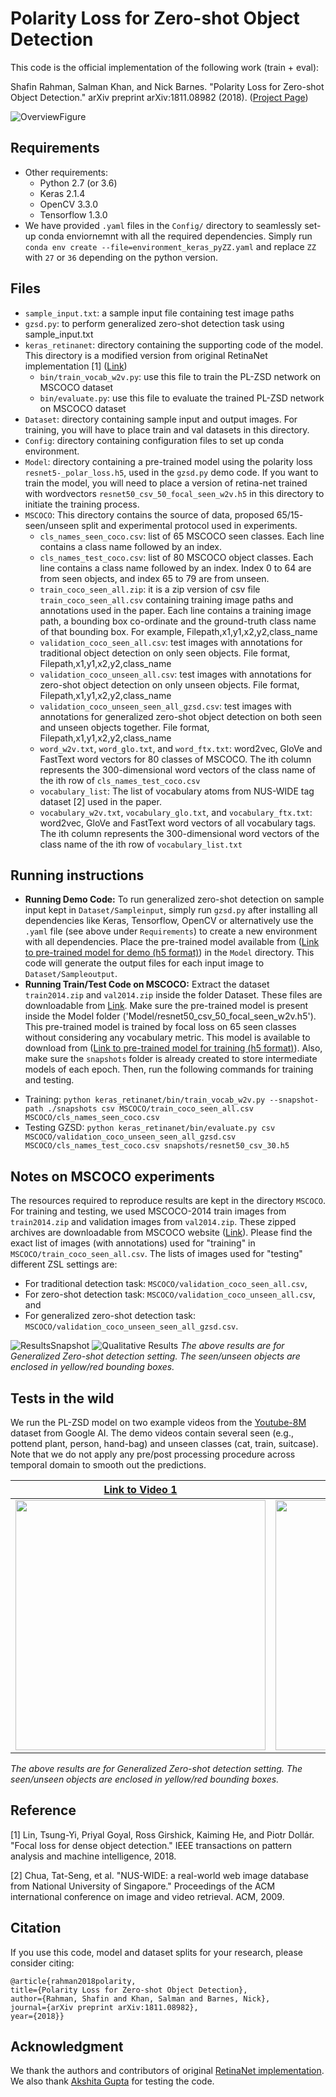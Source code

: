 # Polarity Loss for Zero-shot Object Detection

This code is the official implementation of the following work (train + eval):

Shafin Rahman, Salman Khan, and Nick Barnes. 
"Polarity Loss for Zero-shot Object Detection." 
arXiv preprint arXiv:1811.08982 (2018). ([Project Page](https://salman-h-khan.github.io/ProjectPages/ZSD_Arxiv19.html))

![OverviewFigure](https://salman-h-khan.github.io/images/Fig2_PL-ZSD.JPG)

## Requirements

* Other requirements:
    - Python 2.7 (or 3.6)
    - Keras 2.1.4
    - OpenCV 3.3.0
    - Tensorflow 1.3.0
 * We have provided `.yaml` files in the `Config/` directory to seamlessly set-up conda enviornemnt with all the required dependencies. Simply run `conda env create --file=environment_keras_pyZZ.yaml` and replace `ZZ` with `27` or `36` depending on the python version. 

## Files

* `sample_input.txt`: a sample input file containing test image paths
* `gzsd.py`: to perform generalized zero-shot detection task using sample_input.txt
* `keras_retinanet`: directory containing the supporting code of the model. This directory is a modified version from original RetinaNet implementation [1] ([Link](https://github.com/fizyr/keras-retinanet))
    - `bin/train_vocab_w2v.py`: use this file to train the PL-ZSD network on MSCOCO dataset
    - `bin/evaluate.py`: use this file to evaluate the trained PL-ZSD network on MSCOCO dataset
* `Dataset`: directory containing sample input and output images. For training, you will have to place train and val datasets in this directory.
* `Config`: directory containing configuration files to set up conda environment. 
* `Model`: directory containing a pre-trained model using the polarity loss `resnet5-_polar_loss.h5`, used in the `gzsd.py` demo code. If you want to train the model, you will need to place a version of retina-net trained with wordvectors `resnet50_csv_50_focal_seen_w2v.h5` in this directory to initiate the training process. 
* `MSCOCO`: This directory contains the source of data, proposed 65/15- seen/unseen split and experimental protocol used in experiments.
    - `cls_names_seen_coco.csv`: list of 65 MSCOCO seen classes. Each line contains a class name followed by an index.
    - `cls_names_test_coco.csv`: list of 80 MSCOCO object classes. Each line contains a class name followed by an index. Index 0 to 64 are from seen objects, and index 65 to 79 are from unseen.
    - `train_coco_seen_all.zip`: it is a zip version of csv file `train_coco_seen_all.csv` containing training image paths and annotations used in the paper. Each line contains a training image path, a bounding box co-ordinate and the ground-truth class name of that bounding box. For example, Filepath,x1,y1,x2,y2,class_name
    - `validation_coco_seen_all.csv`: test images with annotations for traditional object detection on only seen objects. File format, Filepath,x1,y1,x2,y2,class_name
    - `validation_coco_unseen_all.csv`: test images with annotations for zero-shot object detection on only unseen objects. File format, Filepath,x1,y1,x2,y2,class_name
    - `validation_coco_unseen_seen_all_gzsd.csv`: test images with annotations for generalized zero-shot object detection on both seen and unseen objects together. File format, Filepath,x1,y1,x2,y2,class_name
    - `word_w2v.txt`, `word_glo.txt`, and `word_ftx.txt`: word2vec, GloVe and FastText word vectors for 80 classes of MSCOCO.  The ith column represents the 300-dimensional word vectors of the class name of the ith row of `cls_names_test_coco.csv`
    - `vocabulary_list`: The list of vocabulary atoms from NUS-WIDE tag dataset [2] used in the paper.
    - `vocabulary_w2v.txt`, `vocabulary_glo.txt`, and `vocabulary_ftx.txt`: word2vec, GloVe and FastText word vectors of all vocabulary tags.  The ith column represents the 300-dimensional word vectors of the class name of the ith row of `vocabulary_list.txt`

## Running instructions
* **Running Demo Code:** To run generalized zero-shot detection on sample input kept in `Dataset/Sampleinput`, simply run `gzsd.py` after installing all dependencies like Keras, Tensorflow, OpenCV or alternatively use the `.yaml` file (see above under `Requirements`) to create a new environment with all dependencies. Place the pre-trained model available from ([Link to pre-trained model for demo (h5 format)](https://www.dropbox.com/s/97gfrngizymricd/resnet50_polar_loss.h5?dl=0)) in the `Model` directory. This code will generate the output files for each input image to `Dataset/Sampleoutput`.
* **Running Train/Test Code on MSCOCO:** Extract the dataset `train2014.zip` and `val2014.zip` inside the folder Dataset. These files are downloadable from [Link](http://cocodataset.org/#download). Make sure the pre-trained model is present inside the Model folder ('Model/resnet50_csv_50_focal_seen_w2v.h5'). This pre-trained model is trained by focal loss on 65 seen classes without considering any vocabulary metric. This model is available to download from ([Link to pre-trained model for training (h5 format)](https://www.dropbox.com/s/dc0vit1dj83rd56/resnet50_csv_50_focal_seen_w2v.h5?dl=0)). Also, make sure the `snapshots` folder is already created to store intermediate models of each epoch. Then, run the following commands for training and testing.
- Training: `python keras_retinanet/bin/train_vocab_w2v.py --snapshot-path ./snapshots csv MSCOCO/train_coco_seen_all.csv MSCOCO/cls_names_seen_coco.csv`
- Testing GZSD: 
`python keras_retinanet/bin/evaluate.py csv MSCOCO/validation_coco_unseen_seen_all_gzsd.csv MSCOCO/cls_names_test_coco.csv snapshots/resnet50_csv_30.h5` 

## Notes on MSCOCO experiments
The resources required to reproduce results are kept in the directory `MSCOCO`. For training and testing, we used MSCOCO-2014 train images from `train2014.zip` and validation images from `val2014.zip`. These zipped archives are downloadable from MSCOCO website ([Link](http://cocodataset.org/#download)). Please find the exact list of images (with annotations) used for "training" in `MSCOCO/train_coco_seen_all.csv`. The lists of images used for "testing" different ZSL settings are:
* For traditional detection task: `MSCOCO/validation_coco_seen_all.csv`, 
* For zero-shot detection task: `MSCOCO/validation_coco_unseen_all.csv`, and 
* For generalized zero-shot detection task: `MSCOCO/validation_coco_unseen_seen_all_gzsd.csv`.

![ResultsSnapshot](https://salman-h-khan.github.io/images/Fig3_PL-ZSD.JPG) 
![Qualitative Results](https://salman-h-khan.github.io/images/Fig5_PL-ZSD.JPG) 
*The above results are for Generalized Zero-shot detection setting. The seen/unseen objects are enclosed in yellow/red bounding boxes.*

## Tests in the wild
We run the PL-ZSD model on two example videos from the [Youtube-8M](https://research.google.com/youtube8m/) dataset from Google AI. The demo videos contain several seen (e.g., pottend plant, person, hand-bag) and unseen classes (cat, train, suitcase). Note that we do not apply any pre/post processing procedure across temporal domain to smooth out the predictions. 

<!-- [![](http://img.youtube.com/vi/Qi5HfHatVXE/0.jpg)](http://www.youtube.com/watch?v=Qi5HfHatVXE "Demo Video (Cats)") 
[![](http://img.youtube.com/vi/UJFUqjEd3Rw/0.jpg)](http://www.youtube.com/watch?v=UJFUqjEd3Rw "Demo Video (Train station)") 
![Cat Gif](https://salman-h-khan.github.io/images/cat_demo.gif)
![Train Gif](https://salman-h-khan.github.io/images/train_demo.gif)
-->

| [Link to Video 1](http://www.youtube.com/watch?v=Qi5HfHatVXE) | [Link to Video 2](http://www.youtube.com/watch?v=UJFUqjEd3Rw) |
:-------------------------:|:-------------------------:
<img src="https://salman-h-khan.github.io/images/cat_demo.gif" width="400" /> | <img src="https://salman-h-khan.github.io/images/train_demo.gif" width="400" />

*The above results are for Generalized Zero-shot detection setting. The seen/unseen objects are enclosed in yellow/red bounding boxes.*


## Reference
[1] Lin, Tsung-Yi, Priyal Goyal, Ross Girshick, Kaiming He, and Piotr Dollár. "Focal loss for dense object detection." IEEE transactions on pattern analysis and machine intelligence, 2018.

[2] Chua, Tat-Seng, et al. "NUS-WIDE: a real-world web image database from National University of Singapore." Proceedings of the ACM international conference on image and video retrieval. ACM, 2009.

## Citation
If you use this code, model and dataset splits for your research, please consider citing:
```
@article{rahman2018polarity,
title={Polarity Loss for Zero-shot Object Detection},
author={Rahman, Shafin and Khan, Salman and Barnes, Nick},
journal={arXiv preprint arXiv:1811.08982},
year={2018}}
```

## Acknowledgment
We thank the authors and contributors of original [RetinaNet implementation](https://github.com/fizyr/keras-retinanet). We also thank [Akshita Gupta](https://akshitac8.github.io) for testing the code.
